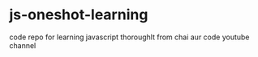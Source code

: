 # js-oneshot-learning
code repo for learning javascript thoroughlt from chai aur code youtube channel
